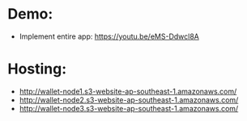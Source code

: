 
# Demo:
 * Implement entire app: https://youtu.be/eMS-Ddwcl8A
 
# Hosting:
 * http://wallet-node1.s3-website-ap-southeast-1.amazonaws.com/
 * http://wallet-node2.s3-website-ap-southeast-1.amazonaws.com/
 * http://wallet-node3.s3-website-ap-southeast-1.amazonaws.com/
